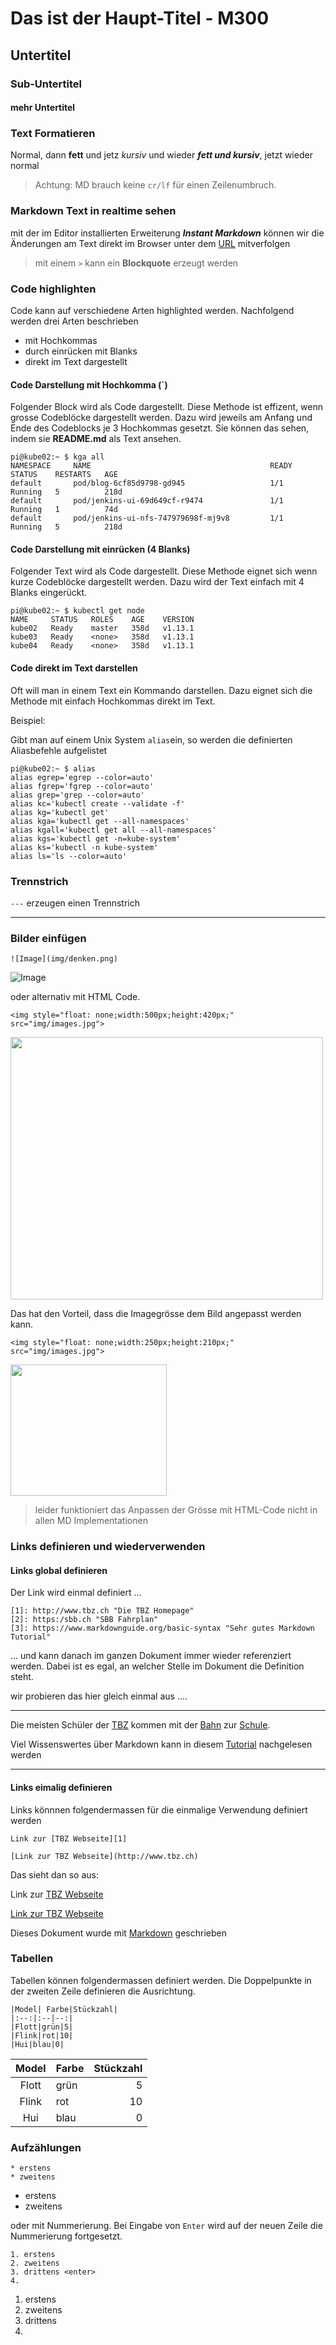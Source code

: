 # Das ist der Haupt-Titel - M300

## Untertitel

### Sub-Untertitel

#### mehr Untertitel

### Text Formatieren

Normal, dann **fett** und jetz *kursiv* und wieder  ***fett und kursiv***, jetzt wieder normal

> Achtung: MD brauch keine `cr/lf` für einen Zeilenumbruch. 

### Markdown Text in realtime sehen

mit der im Editor installierten Erweiterung ***Instant Markdown*** können wir die
Änderungen am Text direkt im Browser unter dem [URL](http://localhost:8090) mitverfolgen

> mit einem `>` kann ein **Blockquote** erzeugt werden


### Code highlighten

Code kann auf verschiedene Arten highlighted werden. Nachfolgend werden drei Arten
beschrieben

* mit Hochkommas
* durch einrücken mit Blanks
* direkt im Text dargestellt

#### Code Darstellung mit Hochkomma (\`)

Folgender Block wird als Code dargestellt. Diese Methode ist effizent, wenn grosse
Codeblöcke dargestellt werden. Dazu wird jeweils am Anfang und Ende des Codeblocks je 
3 Hochkommas gesetzt. Sie können das sehen, indem sie **README.md** als Text ansehen.

```
pi@kube02:~ $ kga all
NAMESPACE     NAME                                        READY   STATUS    RESTARTS   AGE
default       pod/blog-6cf85d9798-gd945                   1/1     Running   5          218d
default       pod/jenkins-ui-69d649cf-r9474               1/1     Running   1          74d
default       pod/jenkins-ui-nfs-747979698f-mj9v8         1/1     Running   5          218d
```

#### Code Darstellung mit einrücken (4 Blanks)

Folgender Text wird als Code dargestellt. Diese Methode eignet sich wenn kurze
Codeblöcke dargestellt werden. Dazu wird der Text einfach mit 4 Blanks eingerückt.

    pi@kube02:~ $ kubectl get node
    NAME     STATUS   ROLES    AGE    VERSION
    kube02   Ready    master   358d   v1.13.1
    kube03   Ready    <none>   358d   v1.13.1
    kube04   Ready    <none>   358d   v1.13.1

#### Code direkt im Text darstellen

Oft will man in einem Text ein Kommando darstellen. Dazu eignet sich die Methode 
mit einfach Hochkommas direkt im Text.

Beispiel:

Gibt man auf einem Unix System `alias`ein, so werden die definierten Aliasbefehle
aufgelistet

```
pi@kube02:~ $ alias
alias egrep='egrep --color=auto'
alias fgrep='fgrep --color=auto'
alias grep='grep --color=auto'
alias kc='kubectl create --validate -f'
alias kg='kubectl get'
alias kga='kubectl get --all-namespaces'
alias kgall='kubectl get all --all-namespaces'
alias kgs='kubectl get -n=kube-system'
alias ks='kubectl -n kube-system'
alias ls='ls --color=auto'
```

### Trennstrich 

`---` erzeugen einen Trennstrich

---


### Bilder einfügen

    ![Image](img/denken.png)


![Image](img/denken.png)

oder alternativ mit HTML Code. 

    <img style="float: none;width:500px;height:420px;" src="img/images.jpg"> 

<img style="float: none;width:500px;height:420px;" src="img/images.jpg"> 

Das hat den Vorteil, dass die Imagegrösse dem Bild angepasst werden kann.

    <img style="float: none;width:250px;height:210px;" src="img/images.jpg"> 

<img style="float: none;width:250px;height:210px;" src="img/images.jpg"> 


> leider funktioniert das Anpassen der Grösse mit HTML-Code nicht in allen MD Implementationen

### Links definieren und wiederverwenden

#### Links global definieren


  Der Link wird einmal definiert ...

  ```
  [1]: http://www.tbz.ch "Die TBZ Homepage"
  [2]: https:/sbb.ch "SBB Fahrplan"
  [3]: https://www.markdownguide.org/basic-syntax "Sehr gutes Markdown Tutorial"
  ```

 ... und kann danach im ganzen Dokument immer wieder referenziert werden. Dabei ist es egal, an welcher Stelle im Dokument die Definition steht.
   
 wir probieren das hier gleich einmal aus ....

---

[1]: http://www.tbz.ch "Die TBZ Homepage"
[2]: https:/sbb.ch "SBB Fahrplan"
[3]: https://www.markdownguide.org/basic-syntax "Sehr gutes Markdown Tutorial"


Die meisten Schüler der [TBZ][1] kommen mit der [Bahn][2] zur [Schule][1].

Viel Wissenswertes über Markdown kann in diesem [Tutorial][3] nachgelesen werden

---



#### Links eimalig definieren

Links könnnen folgendermassen für die einmalige Verwendung definiert werden

```
Link zur [TBZ Webseite][1]

[Link zur TBZ Webseite](http://www.tbz.ch)
```

Das sieht dan so aus:

Link zur [TBZ Webseite][1]

[Link zur TBZ Webseite](http://www.tbz.ch)


Dieses Dokument wurde mit [Markdown][3] geschrieben


### Tabellen
Tabellen können folgendermassen definiert werden. Die Doppelpunkte in der zweiten Zeile definieren die Ausrichtung.

```
|Model| Farbe|Stückzahl|
|:--:|:--|--:|
|Flott|grün|5|
|Flink|rot|10|
|Hui|blau|0|
```


|Model| Farbe|Stückzahl|
|:--:|:--|--:|
|Flott|grün|5|
|Flink|rot|10|
|Hui|blau|0|


### Aufzählungen

```
* erstens
* zweitens
```

* erstens
* zweitens

oder mit Nummerierung. Bei Eingabe von `Enter` wird auf der neuen Zeile die Nummerierung fortgesetzt.

```
1. erstens
2. zweitens
3. drittens <enter>
4.  
```

1. erstens
2. zweitens
3. drittens
4. 
   

